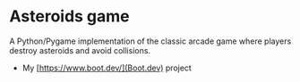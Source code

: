 # Asteroids game

A Python/Pygame implementation of the classic arcade game where players destroy asteroids and avoid collisions.


- My [https://www.boot.dev/](Boot.dev) project